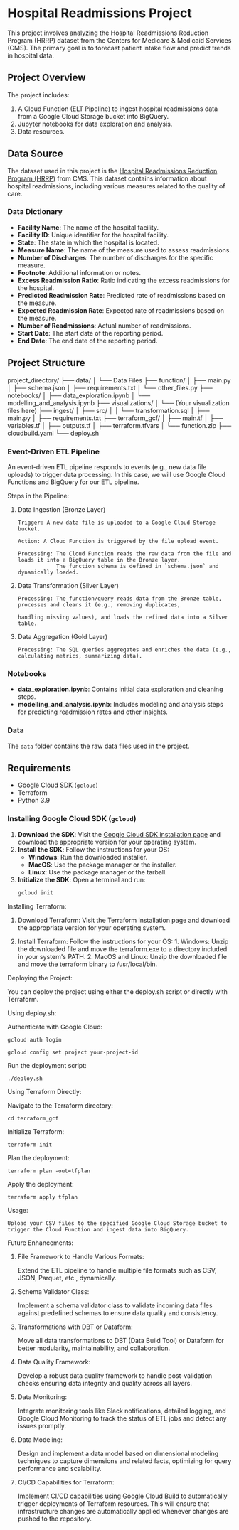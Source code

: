 # Hospital Readmissions Project

This project involves analyzing the Hospital Readmissions Reduction Program (HRRP) dataset from the Centers for Medicare & Medicaid Services (CMS). The primary goal is to forecast patient intake flow and predict trends in hospital data.

## Project Overview

The project includes:
1. A Cloud Function (ELT Pipeline) to ingest hospital readmissions data from a Google Cloud Storage bucket into BigQuery.
2. Jupyter notebooks for data exploration and analysis.
3. Data resources.

## Data Source

The dataset used in this project is the [Hospital Readmissions Reduction Program (HRRP)](https://data.cms.gov/provider-data/dataset/9n3s-kdb3#data-dictionary) from CMS. This dataset contains information about hospital readmissions, including various measures related to the quality of care.

### Data Dictionary

- **Facility Name**: The name of the hospital facility.
- **Facility ID**: Unique identifier for the hospital facility.
- **State**: The state in which the hospital is located.
- **Measure Name**: The name of the measure used to assess readmissions.
- **Number of Discharges**: The number of discharges for the specific measure.
- **Footnote**: Additional information or notes.
- **Excess Readmission Ratio**: Ratio indicating the excess readmissions for the hospital.
- **Predicted Readmission Rate**: Predicted rate of readmissions based on the measure.
- **Expected Readmission Rate**: Expected rate of readmissions based on the measure.
- **Number of Readmissions**: Actual number of readmissions.
- **Start Date**: The start date of the reporting period.
- **End Date**: The end date of the reporting period.

## Project Structure

project_directory/
├── data/
│ └── Data Files
├── function/
│ ├── main.py
│ ├── schema.json
│ ├── requirements.txt
│ └── other_files.py
├── notebooks/
│ ├── data_exploration.ipynb
│ └── modelling_and_analysis.ipynb
├── visualizations/
│ └── (Your visualization files here)
├── ingest/
│ ├── src/
│ │ └── transformation.sql
│ ├── main.py
│ ├── requirements.txt
├── terraform_gcf/
│ ├── main.tf
│ ├── variables.tf
│ ├── outputs.tf
│ ├── terraform.tfvars
│ └── function.zip
├── cloudbuild.yaml
└── deploy.sh

### Event-Driven ETL Pipeline

An event-driven ETL pipeline responds to events (e.g., new data file uploads) to trigger data processing. In this case, we will use Google Cloud Functions and BigQuery for our ETL pipeline.

Steps in the Pipeline:

 1. Data Ingestion (Bronze Layer)
        
        Trigger: A new data file is uploaded to a Google Cloud Storage bucket.
        
        Action: A Cloud Function is triggered by the file upload event.
        
        Processing: The Cloud Function reads the raw data from the file and loads it into a BigQuery table in the Bronze layer.
                    The function schema is defined in `schema.json` and dynamically loaded.

 2. Data Transformation (Silver Layer)
       
        Processing: The function/query reads data from the Bronze table, processes and cleans it (e.g., removing duplicates, 
        
        handling missing values), and loads the refined data into a Silver table.

 3. Data Aggregation (Gold Layer)
        
        Processing: The SQL queries aggregates and enriches the data (e.g., calculating metrics, summarizing data).

### Notebooks

- **data_exploration.ipynb**: Contains initial data exploration and cleaning steps.
- **modelling_and_analysis.ipynb**: Includes modeling and analysis steps for predicting readmission rates and other insights.

### Data

The `data` folder contains the raw data files used in the project.


## Requirements

- Google Cloud SDK (`gcloud`)
- Terraform
- Python 3.9

### Installing Google Cloud SDK (`gcloud`)

1. **Download the SDK**: Visit the [Google Cloud SDK installation page](https://cloud.google.com/sdk/docs/install) and download the appropriate version for your operating system.
2. **Install the SDK**: Follow the instructions for your OS:
   - **Windows**: Run the downloaded installer.
   - **MacOS**: Use the package manager or the installer.
   - **Linux**: Use the package manager or the tarball.
3. **Initialize the SDK**: Open a terminal and run:
   ```bash
   gcloud init

Installing Terraform:

 1. Download Terraform: Visit the Terraform installation page and download the appropriate version for your operating system.

 2. Install Terraform: Follow the instructions for your OS:
        1. Windows: Unzip the downloaded file and move the terraform.exe to a directory included in your system's PATH.
        2. MacOS and Linux: Unzip the downloaded file and move the terraform binary to /usr/local/bin.

Deploying the Project:

You can deploy the project using either the deploy.sh script or directly with Terraform.

Using deploy.sh:

Authenticate with Google Cloud:


    gcloud auth login

    gcloud config set project your-project-id

Run the deployment script:

    ./deploy.sh

Using Terraform Directly:

Navigate to the Terraform directory:

    cd terraform_gcf

Initialize Terraform:

    terraform init

Plan the deployment:

    terraform plan -out=tfplan

Apply the deployment:

    terraform apply tfplan

Usage:

    Upload your CSV files to the specified Google Cloud Storage bucket to trigger the Cloud Function and ingest data into BigQuery.

Future Enhancements:

1. File Framework to Handle Various Formats:

    Extend the ETL pipeline to handle multiple file formats such as CSV, JSON, Parquet, etc., dynamically.

2. Schema Validator Class:

    Implement a schema validator class to validate incoming data files against predefined schemas to ensure data quality and consistency.

3. Transformations with DBT or Dataform:

    Move all data transformations to DBT (Data Build Tool) or Dataform for better modularity, maintainability, and collaboration.

4. Data Quality Framework:

    Develop a robust data quality framework to handle post-validation checks ensuring data integrity and quality across all layers.

5. Data Monitoring:

    Integrate monitoring tools like Slack notifications, detailed logging, and Google Cloud Monitoring to track the status of ETL jobs and detect any issues promptly.

6. Data Modeling:

    Design and implement a data model based on dimensional modeling techniques to capture dimensions and related facts, optimizing for query performance and scalability.

7. CI/CD Capabilities for Terraform:

    Implement CI/CD capabilities using Google Cloud Build to automatically trigger deployments of Terraform resources. This will ensure that infrastructure changes are automatically applied whenever changes are pushed to the repository.






